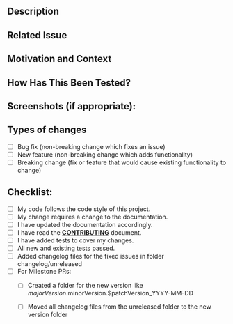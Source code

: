 <!--
Thanks for submitting a change to ownCloud!

To make it possible for us to get your change reviewed and merged please fill out below information carefully.

Please note that any kind of change first has to be submitted to the master branch which holds the next major version of ownCloud.
-->

## Description
<!--- Describe your changes in detail -->

## Related Issue
<!--- This project only accepts pull requests related to open issues -->
<!--- If suggesting a new feature or change, please discuss it in an issue first -->
<!--- If fixing a bug, there should be an issue describing it with steps to reproduce -->
<!--- Please link to the issue here: -->

## Motivation and Context
<!--- Why is this change required? What problem does it solve? -->

## How Has This Been Tested?
<!--- Please describe in detail how you tested your changes. -->
<!--- Include details of your testing environment, and the tests you ran to -->
<!--- see how your change affects other areas of the code, etc. -->

## Screenshots (if appropriate):

## Types of changes
<!--- What types of changes does your code introduce? Put an `x` in all the boxes that apply: -->
- [ ] Bug fix (non-breaking change which fixes an issue)
- [ ] New feature (non-breaking change which adds functionality)
- [ ] Breaking change (fix or feature that would cause existing functionality to change)

## Checklist:
<!--- Go over all the following points, and put an `x` in all the boxes that apply. -->
<!--- If you're unsure about any of these, don't hesitate to ask. We're here to help! -->
- [ ] My code follows the code style of this project.
- [ ] My change requires a change to the documentation.
- [ ] I have updated the documentation accordingly.
- [ ] I have read the [**CONTRIBUTING**](https://github.com/owncloud/ios-app/blob/master/CONTRIBUTING.md) document.
- [ ] I have added tests to cover my changes.
- [ ] All new and existing tests passed.
- [ ] Added changelog files for the fixed issues in folder changelog/unreleased
- [ ] For Milestone PRs:
	- [ ] Created a folder for the new version like $majorVersion.$minorVersion.$patchVersion_YYYY-MM-DD
	- [ ] Moved all changelog files from the unreleased folder to the new version folder

